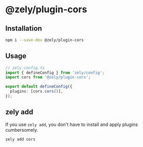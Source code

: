 # @zely/plugin-cors

## Installation

```bash
npm i --save-dev @zely/plugin-cors
```

## Usage

```ts
// zely.config.ts
import { defineConfig } from 'zely/config';
import cors from '@zely/plugin-cors';

export default defineConfig({
  plugins: [cors.cors()],
});
```

## zely add

If you use `zely add`, you don't have to install and apply plugins cumbersomely.

```bash
zely add cors
```
